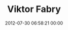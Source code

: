---
title: "Viktor Fabry"
date: 2012-07-30 06:58:21 00:00
permalink: /viktorfabry
twitter: "viktorfabry"
likes: [171,109]
id: 1267
gravatar: "http://www.gravatar.com/avatar/f376ee3240769e39bb5fb852145cfea0"
---